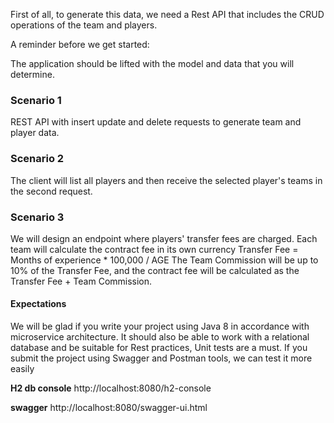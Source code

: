 First of all, to generate this data, we need a Rest API that includes the CRUD operations of the
team and players.

A reminder before we get started:

The application should be lifted with the model and data that you will determine.

### **Scenario 1**

REST API with insert update and delete requests to generate team and player data.

### **Scenario 2**

The client will list all players and then receive the selected player's teams in the second request.

### **Scenario 3**

We will design an endpoint where players' transfer fees are charged. Each team will calculate
the contract fee in its own currency
Transfer Fee = Months of experience * 100,000 / AGE
The Team Commission will be up to 10% of the Transfer Fee, and the contract fee will be
calculated as the Transfer Fee + Team Commission.

#### **Expectations**

We will be glad if you write your project using Java 8 in accordance with microservice
architecture.
It should also be able to work with a relational database and be suitable for Rest practices,
Unit tests are a must.
If you submit the project using Swagger and Postman tools, we can test it more easily






**H2 db console**
http://localhost:8080/h2-console

**swagger** 
http://localhost:8080/swagger-ui.html